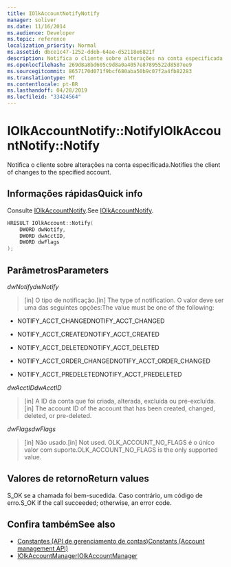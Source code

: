 ```yaml
---
title: IOlkAccountNotifyNotify
manager: soliver
ms.date: 11/16/2014
ms.audience: Developer
ms.topic: reference
localization_priority: Normal
ms.assetid: dbce1c47-1252-ddeb-64ae-d52118e6821f
description: Notifica o cliente sobre alterações na conta especificada.
ms.openlocfilehash: 269d8a8bd605c9d8a0a4057e87895522d8587ee9
ms.sourcegitcommit: 8657170d071f9bcf680aba50b9c07f2a4fb82283
ms.translationtype: MT
ms.contentlocale: pt-BR
ms.lasthandoff: 04/28/2019
ms.locfileid: "33424564"
---
```

# <a name="iolkaccountnotifynotify"></a><span data-ttu-id="e5c27-103">IOlkAccountNotify::Notify</span><span class="sxs-lookup"><span data-stu-id="e5c27-103">IOlkAccountNotify::Notify</span></span>

<span data-ttu-id="e5c27-104">Notifica o cliente sobre alterações na conta especificada.</span><span class="sxs-lookup"><span data-stu-id="e5c27-104">Notifies the client of changes to the specified account.</span></span>
  
## <a name="quick-info"></a><span data-ttu-id="e5c27-105">Informações rápidas</span><span class="sxs-lookup"><span data-stu-id="e5c27-105">Quick info</span></span>

<span data-ttu-id="e5c27-106">Consulte [IOlkAccountNotify](iolkaccountnotify.md).</span><span class="sxs-lookup"><span data-stu-id="e5c27-106">See [IOlkAccountNotify](iolkaccountnotify.md).</span></span>
  
```cpp
HRESULT IOlkAccount::Notify(  
    DWORD dwNotify, 
    DWORD dwAcctID, 
    DWORD dwFlags 
);

```

## <a name="parameters"></a><span data-ttu-id="e5c27-107">Parâmetros</span><span class="sxs-lookup"><span data-stu-id="e5c27-107">Parameters</span></span>

<span data-ttu-id="e5c27-108">_dwNotify_</span><span class="sxs-lookup"><span data-stu-id="e5c27-108">_dwNotify_</span></span>
  
> <span data-ttu-id="e5c27-109">[in] O tipo de notificação.</span><span class="sxs-lookup"><span data-stu-id="e5c27-109">[in] The type of notification.</span></span> <span data-ttu-id="e5c27-110">O valor deve ser uma das seguintes opções:</span><span class="sxs-lookup"><span data-stu-id="e5c27-110">The value must be one of the following:</span></span>
    
   - <span data-ttu-id="e5c27-111">NOTIFY_ACCT_CHANGED</span><span class="sxs-lookup"><span data-stu-id="e5c27-111">NOTIFY_ACCT_CHANGED</span></span> 
    
   - <span data-ttu-id="e5c27-112">NOTIFY_ACCT_CREATED</span><span class="sxs-lookup"><span data-stu-id="e5c27-112">NOTIFY_ACCT_CREATED</span></span> 
    
   - <span data-ttu-id="e5c27-113">NOTIFY_ACCT_DELETED</span><span class="sxs-lookup"><span data-stu-id="e5c27-113">NOTIFY_ACCT_DELETED</span></span>
    
   - <span data-ttu-id="e5c27-114">NOTIFY_ACCT_ORDER_CHANGED</span><span class="sxs-lookup"><span data-stu-id="e5c27-114">NOTIFY_ACCT_ORDER_CHANGED</span></span> 
    
   - <span data-ttu-id="e5c27-115">NOTIFY_ACCT_PREDELETED</span><span class="sxs-lookup"><span data-stu-id="e5c27-115">NOTIFY_ACCT_PREDELETED</span></span> 
    
 <span data-ttu-id="e5c27-116">_dwAcctID_</span><span class="sxs-lookup"><span data-stu-id="e5c27-116">_dwAcctID_</span></span>
  
> <span data-ttu-id="e5c27-117">[in] A ID da conta que foi criada, alterada, excluída ou pré-excluída.</span><span class="sxs-lookup"><span data-stu-id="e5c27-117">[in] The account ID of the account that has been created, changed, deleted, or pre-deleted.</span></span>
    
 <span data-ttu-id="e5c27-118">_dwFlags_</span><span class="sxs-lookup"><span data-stu-id="e5c27-118">_dwFlags_</span></span>
  
>  <span data-ttu-id="e5c27-119">[in] Não usado.</span><span class="sxs-lookup"><span data-stu-id="e5c27-119">[in] Not used.</span></span> <span data-ttu-id="e5c27-120">OLK_ACCOUNT_NO_FLAGS é o único valor com suporte.</span><span class="sxs-lookup"><span data-stu-id="e5c27-120">OLK_ACCOUNT_NO_FLAGS is the only supported value.</span></span> 
    
## <a name="return-values"></a><span data-ttu-id="e5c27-121">Valores de retorno</span><span class="sxs-lookup"><span data-stu-id="e5c27-121">Return values</span></span>

<span data-ttu-id="e5c27-122">S_OK se a chamada foi bem-sucedida. Caso contrário, um código de erro.</span><span class="sxs-lookup"><span data-stu-id="e5c27-122">S_OK if the call succeeded; otherwise, an error code.</span></span>
  
## <a name="see-also"></a><span data-ttu-id="e5c27-123">Confira também</span><span class="sxs-lookup"><span data-stu-id="e5c27-123">See also</span></span>

- [<span data-ttu-id="e5c27-124">Constantes (API de gerenciamento de contas)</span><span class="sxs-lookup"><span data-stu-id="e5c27-124">Constants (Account management API)</span></span>](constants-account-management-api.md)  
- [<span data-ttu-id="e5c27-125">IOlkAccountManager</span><span class="sxs-lookup"><span data-stu-id="e5c27-125">IOlkAccountManager</span></span>](iolkaccountmanager.md)

